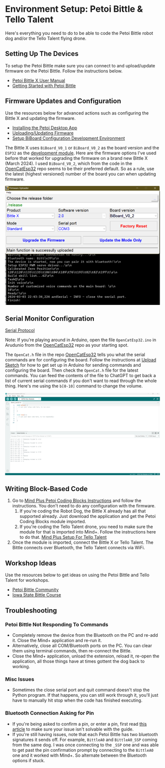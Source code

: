 # Environment Setup: Petoi Bittle & Tello Talent

Here's everything you need to do to be able to code the Petoi Bittle robot dog and/or the Tello Talent flying drone.

## Setting Up The Devices

To setup the Petoi Bittle make sure you can connect to and upload/update firmware on the Petoi Bittle. Follow the instructions below.

* [Petoi Bittle X User Manual](https://bittle-x.petoi.com/)
* [Getting Started with Petoi Bittle](https://docs.petoi.com/getting-started-guide)

## Firmware Updates and Configuration

Use the resources below for advanced actions such as configuring the Bittle X and updating the firmware.

* [Installing the Petoi Desktop App](https://docs.petoi.com/desktop-app/introduction)
* [Uploading/Updating Firmware](https://docs.petoi.com/desktop-app/firmware-uploader)
* [Setup BiBoard Configuration Development Environment](https://docs.petoi.com/biboard/biboard-v0#id-3.2.1-set-up-esp32-development-environment)

The Bittle X uses `BiBoard_V0_1` or `BiBoard_V0_2` as the board version and the `ESP32` as the [development module](https://github.com/PetoiCamp/OpenCatEsp32). Here are the firmware options I've used before that worked for upgrading the firmware on a brand new Bittle X (March 2024). I used `BiBoard_V0_2`, which from the code in the [OpenCatEsp32](https://github.com/PetoiCamp/OpenCatEsp32) repo seems to be their preferred default. So as a rule, use the latest (highest versioned) number of the board you can when updating firmware.

![BittleImage](./FirmwareUpload.png)

## Serial Monitor Configuration

[Serial Protocol](https://docs.petoi.com/apis/serial-protocol)

Note: If you're playing around in Arduino, open the file `OpenCatEsp32.ino` in Arudunio from the [OpenCatEsp32](https://github.com/PetoiCamp/OpenCatEsp32) repo as your starting spot.

The `OpenCat.h` file in the repo [OpenCatEsp32](https://github.com/PetoiCamp/OpenCatEsp32) tells you what the serial commands are for configuring the board. Follow the instructions at [Upload Sketch](https://docs.petoi.com/arduino-ide/upload-sketch-for-biboard) for how to get set up in Arduino for sending commands and configuring the board. Then check the `OpenCat.h` file for the latest commands. You can feed the contents of the file to ChatGPT to get back a list of current serial commands if you don't want to read through the whole thing. Here's me using the `b[0-10]` command to change the volume.

![SerialMonitor](./ChangingVolumeWithSerialMonitor.png)

## Writing Block-Based Code

1. Go to [Mind Plus Petoi Coding Blocks Instructions](https://docs.petoi.com/block-based-programming/petoi-coding-blocks) and follow the instructions. You don't need to do any configuration with the firmware.
   1. If you're coding the Robot Dog, the Bittle X already has all that supported already. Just download the application and get the Petoi Coding Blocks module imported.
   2. If you're coding the Tello Talent drone, you need to make sure the module for that is imported into Mind+. Follow the instructions here to do that. [Mind Plus Setup For Tello Talent](https://mindplus.dfrobot.com/RMTT)
2. Once the module is imported, connect the Bittle X or Tello Talent. The Bittle connects over Bluetooth, the Tello Talent connects via WiFi.

## Workshop Ideas

Use the resources below to get ideas on using the Petoi Bittle and Tello Talent for workshops.

* [Petoi Bittle Community](https://www.petoi.com/pages/petoi-open-source-extensions-user-demos-and-hacks)
* [Iowa State Bittle Course](https://www.cyio.iastate.edu/robotics/)

## Troubleshooting

### Petoi Bittle Not Responding To Commands

* Completely remove the device from the Bluetooth on the PC and re-add it. Close the Mind+ application and re-run it.
* Alternatively, close all COM/Bluetooth ports on the PC. You can clear them using terminal commands, then re-connect the Bittle.
* Close the Mind+ application, unload the extension, reload it, re-open the application, all those things have at times gottent the dog back to working.

### Misc Issues

* Sometimes the close serial port and quit command doesn't stop the Python program. If that happens, you can still work through it, you'll just have to manually hit stop when the code has finished executing. 

### Bluetooth Connection Asking for Pin

* If you're being asked to confirm a pin, or enter a pin, first read [this article](https://docs.petoi.com/communication-modules/dual-mode-bluetooth) to make sure your issue isn't solvable with the guide.
* If you're still having issues, note that each Petoi Bittle has two bluetooth signatures it sends off. For example, `BittleA0` and `BittleA0_SSP` coming from the same dog. I was once connecting to the `_SSP` one and was able to get past the pin confirmation prompt by connecting to the `BittleA0` one and it worked with Mind+. So alternate between the Bluetooth options if stuck.
  
